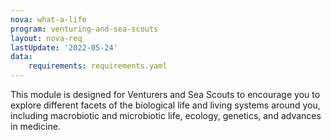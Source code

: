 ```yaml
---
nova: what-a-life
program: venturing-and-sea-scouts
layout: nova-req
lastUpdate: '2022-05-24'
data:
    requirements: requirements.yaml
---
```


This module is designed for Venturers and Sea Scouts to encourage you to explore different facets of the biological life and living systems around you, including macrobiotic and microbiotic life, ecology, genetics, and advances in medicine.
